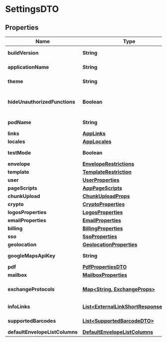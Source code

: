 # SettingsDTO

## Properties
Name | Type | Description | Notes
------------ | ------------- | ------------- | -------------
**buildVersion** | **String** | The version of the build |  [optional]
**applicationName** | **String** | The name of the platform |  [optional]
**theme** | **String** | The name of the UI theme |  [optional]
**hideUnauthorizedFunctions** | **Boolean** | Hide or disable unauthorized functions |  [optional]
**podName** | **String** | Kubernetes Pod Name |  [optional]
**links** | [**AppLinks**](AppLinks.md) |  |  [optional]
**locales** | [**AppLocales**](AppLocales.md) |  |  [optional]
**testMode** | **Boolean** | Is Test Mode enabled? |  [optional]
**envelope** | [**EnvelopeRestrictions**](EnvelopeRestrictions.md) |  |  [optional]
**template** | [**TemplateRestriction**](TemplateRestriction.md) |  |  [optional]
**user** | [**UserProperties**](UserProperties.md) |  |  [optional]
**pageScripts** | [**AppPageScripts**](AppPageScripts.md) |  |  [optional]
**chunkUpload** | [**ChunkUploadProps**](ChunkUploadProps.md) |  |  [optional]
**crypto** | [**CryptoProperties**](CryptoProperties.md) |  |  [optional]
**logosProperties** | [**LogosProperties**](LogosProperties.md) |  |  [optional]
**emailProperties** | [**EmailProperties**](EmailProperties.md) |  |  [optional]
**billing** | [**BillingProperties**](BillingProperties.md) |  |  [optional]
**sso** | [**SsoProperties**](SsoProperties.md) |  |  [optional]
**geolocation** | [**GeolocationProperties**](GeolocationProperties.md) |  |  [optional]
**googleMapsApiKey** | **String** | Google maps api key |  [optional]
**pdf** | [**PdfPropertiesDTO**](PdfPropertiesDTO.md) |  |  [optional]
**mailbox** | [**MailboxProperties**](MailboxProperties.md) |  |  [optional]
**exchangeProtocols** | [**Map&lt;String, ExchangeProps&gt;**](ExchangeProps.md) | Available exchange protocols |  [optional]
**infoLinks** | [**List&lt;ExternalLinkShortResponseDTO&gt;**](ExternalLinkShortResponseDTO.md) | Info menu links |  [optional]
**supportedBarcodes** | [**List&lt;SupportedBarcodeDTO&gt;**](SupportedBarcodeDTO.md) | Supported barcodes |  [optional]
**defaultEnvelopeListColumns** | [**DefaultEnvelopeListColumns**](DefaultEnvelopeListColumns.md) |  |  [optional]
